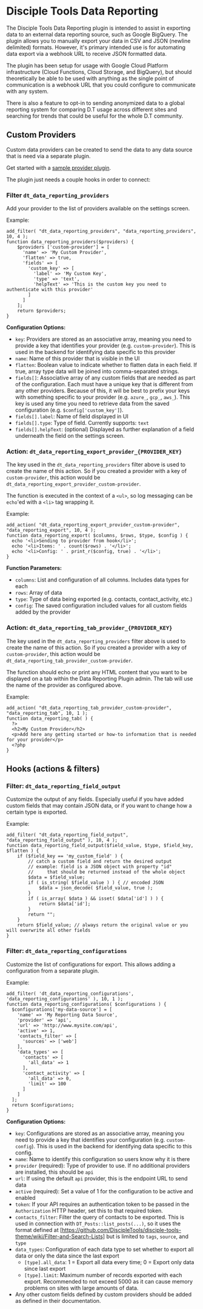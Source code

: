# Disciple Tools Data Reporting
The Disciple Tools Data Reporting plugin is intended to assist in exporting data to an external data reporting source, such as Google BigQuery.
The plugin allows you to manually export your data in CSV and JSON (newline delimited) formats. However, it's primary intended use is for automating data export via a webhook URL to receive JSON formatted data. 

The plugin has been setup for usage with Google Cloud Platform infrastructure (Cloud Functions, Cloud Storage, and BigQuery), but should theoretically be able to be used with anything as the single point of communication is a webhook URL that you could configure to communicate with any system.

There is also a feature to opt-in to sending anonymized data to a global reporting system for comparing D.T usage across different sites and searching for trends that could be useful for the whole D.T community. 

## Custom Providers
Custom data providers can be created to send the data to any data source that is need via a separate plugin.

Get started with a [sample provider plugin](https://github.com/cairocoder01/disciple-tools-data-reporting-provider-sample). 

The plugin just needs a couple hooks in order to connect:

### Filter `dt_data_reporting_providers`
Add your provider to the list of providers available on the settings screen.

Example:
```
add_filter( "dt_data_reporting_providers", "data_reporting_providers", 10, 4 );
function data_reporting_providers($providers) {
    $providers ['custom-provider'] = [
      'name' => 'My Custom Provider',
      'flatten' => true,
      'fields' => [
        'custom_key' => [
          'label' => 'My Custom Key',
          'type' => 'text',
          'helpText' => 'This is the custom key you need to authenticate with this provider'
        ]
      ]
    ];
    return $providers;
}
```

**Configuration Options:**
* `key`: Providers are stored as an associative array, meaning you need to provide a key that identifies your provider (e.g. `custom-provider`). This is used in the backend for identifying data specific to this provider
* `name`: Name of this provider that is visible in the UI
* `flatten`: Boolean value to indicate whether to flatten data in each field. If true, array type data will be joined into comma-separated strings.
* `fields[]`: Associative array of any custom fields that are needed as part of the configuration. Each must have a unique key that is different from any other providers. Because of this, it will be best to prefix your keys with something specific to your provider (e.g. `azure_`, `gcp_`, `aws_`). This key is used any time you need to retrieve data from the saved configuration (e.g. `$config['custom_key']`).
* `fields[].label`: Name of field displayed in UI
* `fields[].type`: Type of field. Currently supports: `text`
* `fields[].helpText`: (optional) Displayed as further explanation of a field underneath the field on the settings screen.

### Action: `dt_data_reporting_export_provider_{PROVIDER_KEY}`
The key used in the `dt_data_reporting_providers` filter above is used to create the name of this action. So if you created a provider with a key of `custom-provider`, this action would be `dt_data_reporting_export_provider_custom-provider`.

The function is executed in the context of a `<ul>`, so log messaging can be `echo`'ed with a `<li>` tag wrapping it.

Example:
```
add_action( "dt_data_reporting_export_provider_custom-provider", "data_reporting_export", 10, 4 );
function data_reporting_export( $columns, $rows, $type, $config ) {
  echo '<li>Sending to provider from hook</li>';
  echo '<li>Items: ' . count($rows) . '</li>';
  echo '<li>Config: ' . print_r($config, true) . '</li>';
}
```

**Function Parameters:**
* `columns`: List and configuration of all columns. Includes data types for each
* `rows`: Array of data
* `type`: Type of data being exported (e.g. contacts, contact_activity, etc.)
* `config`: The saved configuration included values for all custom fields added by the provider

### Action: `dt_data_reporting_tab_provider_{PROVIDER_KEY}`
The key used in the `dt_data_reporting_providers` filter above is used to create the name of this action. So if you created a provider with a key of `custom-provider`, this action would be `dt_data_reporting_tab_provider_custom-provider`.

The function should echo or print any HTML content that you want to be displayed on a tab within the Data Reporting Plugin admin. The tab will use the name of the provider as configured above.

Example:
```
add_action( "dt_data_reporting_tab_provider_custom-provider", "data_reporting_tab", 10, 1 );
function data_reporting_tab( ) {
  ?>
  <h2>My Custom Provider</h2>
  <p>Add here any getting started or how-to information that is needed for your provider</p>
  <?php
}
```

## Hooks (actions & filters)

### Filter: `dt_data_reporting_field_output`
Customize the output of any fields. Especially useful if you have added custom fields that may contain JSON data, or if you want to change how a certain type is exported.

Example:
```
add_filter( "dt_data_reporting_field_output", "data_reporting_field_output" ), 10, 4 );
function data_reporting_field_output($field_value, $type, $field_key, $flatten ) {
    if ($field_key == 'my_custom_field' ) {
        // catch a custom field and return the desired output
        // example: field is a JSON object with property "id" 
        //     that should be returned instead of the whole object
        $data = $field_value;
        if ( is_string( $field_value ) ) { // encoded JSON
            $data = json_decode( $field_value, true );
        }
        if ( is_array( $data ) && isset( $data['id'] ) ) {
            return $data['id'];
        }
        return "";
    }
    return $field_value; // always return the original value or you will overwrite all other fields
}
```

### Filter: `dt_data_reporting_configurations`
Customize the list of configurations for export. This allows adding a configuration from a separate plugin.

Example:
```
add_filter( 'dt_data_reporting_configurations', 'data_reporting_configurations' ), 10, 1 );
function data_reporting_configurations( $configurations ) {
  $configurations['my-data-source'] = [
    'name' => 'My Reporting Data Source',
    'provider' => 'api',
    'url' => 'http://www.mysite.com/api',
    'active' => 1,
    'contacts_filter' => [
      'sources' => ['web']
    ],
    'data_types' => [
      'contacts' => [
        'all_data' => 1
      ],
      'contact_activity' => [
        'all_data' => 0,
        'limit' => 100
      ]
    ]
  ];
  return $configurations;
}

```

**Configuration Options:**
* `key`: Configurations are stored as an associative array, meaning you need to provide a key that identifies your configuration (e.g. `custom-config`). This is used in the backend for identifying data specific to this config.
* `name`: Name to identify this configuration so users know why it is there
* `provider` (required): Type of provider to use. If no additional providers are installed, this should be `api`
* `url`: If using the default `api` provider, this is the endpoint URL to send data
* `active` (required): Set a value of 1 for the configuration to be active and enabled
* `token`: If your API requires an authentication token to be passed in the `Authorization` HTTP header, set this to that required token.
* `contacts_filter`: Filter the query of contacts to be exported. This is used in connection with `DT_Posts::list_posts(...)`, so it uses the format defined at [https://github.com/DiscipleTools/disciple-tools-theme/wiki/Filter-and-Search-Lists] but is limited to `tags`, `source`, and `type`
* `data_types`: Configuration of each data type to set whether to export all data or only the data since the last export
  * `[type].all_data`: 1 = Export all data every time; 0 = Export only data since last export
  * `[type].limit`: Maximum number of records exported with each export. Recommended to not exceed 5000 as it can cause memory problems on sites with large amounts of data.
* Any other custom fields defined by custom providers should be added as defined in their documentation.
